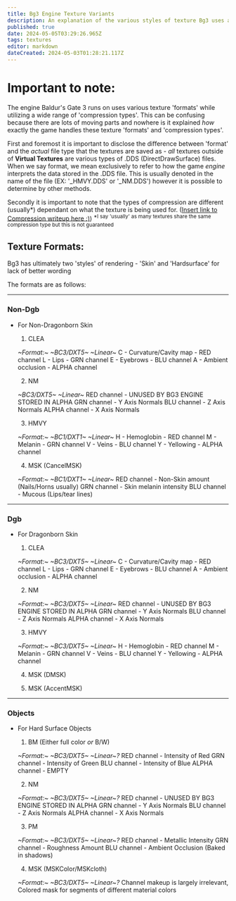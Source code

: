 ```yaml
---
title: Bg3 Engine Texture Variants
description: An explanation of the various styles of texture Bg3 uses and where it uses them
published: true
date: 2024-05-05T03:29:26.965Z
tags: textures
editor: markdown
dateCreated: 2024-05-03T01:28:21.117Z
---
```


# Important to note:

The engine Baldur's Gate 3 runs on uses various texture 'formats' while utilizing a wide range of 'compression types'. This can be confusing because there are lots of moving parts and nowhere is it explained *how* exactly the game handles these texture 'formats' and 'compression types'.

First and foremost it is important to disclose the difference between 'format' and the *actual* file type that the textures are saved as - *all* textures outside of **Virtual Textures** are various types of .DDS (DirectDrawSurface) files. When we say format, we mean exclusively to refer to how the game *engine* interprets the data stored in the .DDS file. This is usually denoted in the name of the file (EX: '_HMVY.DDS' or '_NM.DDS') however it is possible to determine by other methods. 

Secondly it is important to note that the types of compression are different (usually*) dependant on what the texture is being used for. ([Insert link to Compression writeup here :)](/Information/Textures/compression))
<sup>*I say 'usually' as many textures share the same compression type but this is not guaranteed</sup>

## Texture Formats:

Bg3 has ultimately two 'styles' of rendering - 'Skin' and 'Hardsurface' for lack of better wording

The formats are as follows:

---

### Non-Dgb
 - For Non-Dragonborn Skin

	1. CLEA 

	*~Format:~* *~BC3/DXT5~ ~Linear~*
	C - Curvature/Cavity map - RED channel
  L - Lips  - GRN channel
	E - Eyebrows - BLU channel
  A - Ambient occlusion - ALPHA channel

	2. NM 

	*~BC3/DXT5~ ~Linear~*
	RED channel - UNUSED BY BG3 ENGINE STORED IN ALPHA
  GRN channel - Y Axis Normals
  BLU channel - Z Axis Normals
  ALPHA channel - X Axis Normals

	3. HMVY

	*~Format:~* *~BC1/DXT1~ ~Linear~*
	H - Hemoglobin - RED channel
  M - Melanin - GRN channel
  V - Veins - BLU channel
  Y - Yellowing - ALPHA channel

	4. MSK (CancelMSK)

	*~Format:~* *~BC1/DXT1~ ~Linear~*
	RED channel - Non-Skin amount (Nails/Horns usually)
  GRN channel - Skin melanin intensity
  BLU channel - Mucous (Lips/tear lines)


---



### Dgb
- For Dragonborn Skin


	1. CLEA

	*~Format:~* *~BC3/DXT5~ ~Linear~*
	C - Curvature/Cavity map - RED channel
  L - Lips  - GRN channel
	E - Eyebrows - BLU channel
  A - Ambient occlusion - ALPHA channel
  
	2. NM

	*~Format:~* *~BC3/DXT5~ ~Linear~*
	RED channel - UNUSED BY BG3 ENGINE STORED IN ALPHA
  GRN channel - Y Axis Normals
  BLU channel - Z Axis Normals
  ALPHA channel - X Axis Normals
  
	3. HMVY

	*~Format:~* *~BC3/DXT5~ ~Linear~*
	H - Hemoglobin - RED channel
  M - Melanin - GRN channel
  V - Veins - BLU channel
  Y - Yellowing - ALPHA channel

	4. MSK (DMSK)
   
	5. MSK (AccentMSK)
    
      
---
### Objects
- For Hard Surface Objects

	1. BM (Either full color *or* B/W)

	*~Format:~* *~BC3/DXT5~ ~Linear~?*
	RED channel - Intensity of Red
  GRN channel - Intensity of Green
  BLU channel - Intensity of Blue
  ALPHA channel - EMPTY

	2. NM

	*~Format:~* *~BC3/DXT5~ ~Linear~?*
	RED channel - UNUSED BY BG3 ENGINE STORED IN ALPHA
  GRN channel - Y Axis Normals
  BLU channel - Z Axis Normals
  ALPHA channel - X Axis Normals

	3. PM

	*~Format:~* *~BC3/DXT5~ ~Linear~?*
	RED channel - Metallic Intensity
  GRN channel - Roughness Amount
  BLU channel - Ambient Occlusion (Baked in shadows)


	4. MSK (MSKColor/MSKcloth)

	*~Format:~* *~BC3/DXT5~ ~Linear~?*
	Channel makeup is largely irrelevant, Colored mask for segments of different material colors

